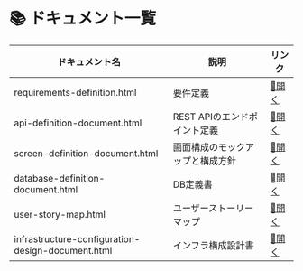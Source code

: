 # 📚 ドキュメント一覧

| ドキュメント名                         | 説明                                       | リンク |
|--------------------------------------|------------------------------------------|--------|
| requirements-definition.html         | 要件定義                                   | [🔗開く](https://geronosaru.github.io/Moneger/requirements-definition.html) |
| api-definition-document.html         | REST APIのエンドポイント定義               | [🔗開く](https://geronosaru.github.io/Moneger/api-definition-document.html) |
| screen-definition-document.html      | 画面構成のモックアップと構成方針           | [🔗開く](https://geronosaru.github.io/Moneger/screen-definition-document.html) |
| database-definition-document.html    | DB定義書                                   | [🔗開く](https://geronosaru.github.io/Moneger/database-definition-document.html) |
| user-story-map.html                  | ユーザーストーリーマップ                   | [🔗開く](https://geronosaru.github.io/Moneger/user-story-map.html) |
| infrastructure-configuration-design-document.html | インフラ構成設計書         | [🔗開く](https://geronosaru.github.io/Moneger/infrastructure-configuration-design-document.html) |
